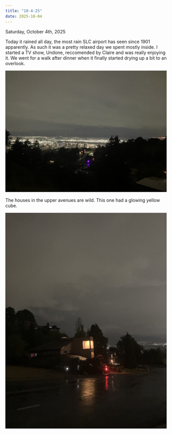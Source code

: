 ```yaml
---
title: "10-4-25"
date: 2025-10-04
---
```

Saturday, October 4th, 2025

Today it rained all day, the most rain SLC airport has seen since 1901 apparently. As such it was a pretty relaxed day we spent mostly inside. I started a TV show, Undone, reccomended by Claire and was really enjoying it. We went for a walk after dinner when it finally started drying up a bit to an overlook.

![Image 1](./IMG_6589.jpeg)

The houses in the upper avenues are wild. This one had a glowing yellow cube.

![Image 2](./IMG_6591.jpeg) 

